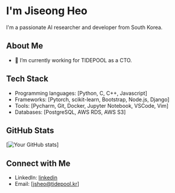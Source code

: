 # I'm Jiseong Heo

I'm a passionate AI researcher and developer from South Korea.

## About Me

- 🔭 I’m currently working for TIDEPOOL as a CTO.

## Tech Stack

- Programming languages: [Python, C, C++, Javascript]
- Frameworks: [Pytorch, scikit-learn, Bootstrap, Node.js, Django]
- Tools: [Pycharm, Git, Docker, Jupyter Notebook, VSCode, Vim]
- Databases: [PostgreSQL, AWS RDS, AWS S3]

## GitHub Stats

[![Your GitHub stats](https://github-readme-stats.vercel.app/api?username=jsheo96&show_icons=true&theme=dark&count_private=false)]

## Connect with Me

- LinkedIn: [linkedin](https://www.linkedin.com/in/jsheo)
- Email: [jsheo@tidepool.kr]
